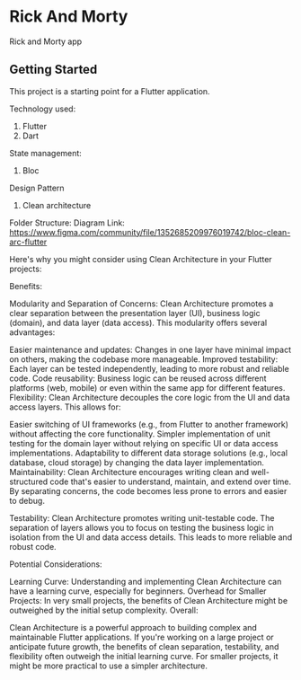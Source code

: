 # Rick And Morty

Rick and Morty app

## Getting Started

This project is a starting point for a Flutter application.

Technology used:
1. Flutter
2. Dart

State management:
1. Bloc

Design Pattern
1. Clean architecture

Folder Structure:
Diagram Link: https://www.figma.com/community/file/1352685209976019742/bloc-clean-arc-flutter


Here's why you might consider using Clean Architecture in your Flutter projects:

Benefits:

Modularity and Separation of Concerns: Clean Architecture promotes a clear separation between the presentation layer (UI), business logic (domain), and data layer (data access). This modularity offers several advantages:

Easier maintenance and updates: Changes in one layer have minimal impact on others, making the codebase more manageable.
Improved testability: Each layer can be tested independently, leading to more robust and reliable code.
Code reusability: Business logic can be reused across different platforms (web, mobile) or even within the same app for different features.
Flexibility: Clean Architecture decouples the core logic from the UI and data access layers. This allows for:

Easier switching of UI frameworks (e.g., from Flutter to another framework) without affecting the core functionality.
Simpler implementation of unit testing for the domain layer without relying on specific UI or data access implementations.
Adaptability to different data storage solutions (e.g., local database, cloud storage) by changing the data layer implementation.
Maintainability: Clean Architecture encourages writing clean and well-structured code that's easier to understand, maintain, and extend over time. By separating concerns, the code becomes less prone to errors and easier to debug.

Testability: Clean Architecture promotes writing unit-testable code. The separation of layers allows you to focus on testing the business logic in isolation from the UI and data access details. This leads to more reliable and robust code.

Potential Considerations:

Learning Curve: Understanding and implementing Clean Architecture can have a learning curve, especially for beginners.
Overhead for Smaller Projects: In very small projects, the benefits of Clean Architecture might be outweighed by the initial setup complexity.
Overall:

Clean Architecture is a powerful approach to building complex and maintainable Flutter applications.  If you're working on a large project or anticipate future growth, the benefits of clean separation, testability, and flexibility often outweigh the initial learning curve.  For smaller projects, it might be more practical to use a simpler architecture.


